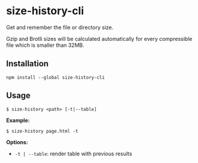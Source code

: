 # size-history-cli

Get and remember the file or directory size.

Gzip and Brotli sizes will be calculated automatically for every compressible file which is smaller than 32MB.

## Installation

```
npm install --global size-history-cli
```

## Usage

```
$ size-history <path> [-t|--table]
```

**Example:**

```
$ size-history page.html -t
```

**Options:**

- `-t | --table`: render table with previous results
